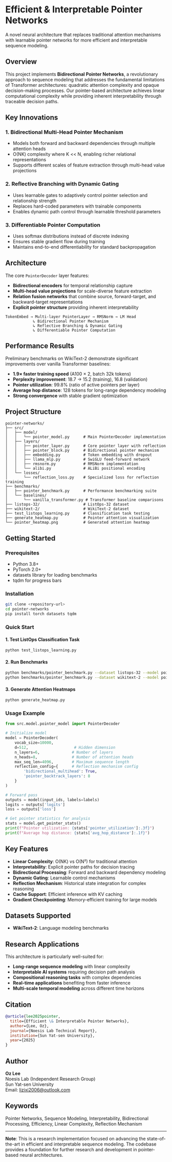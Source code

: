# Efficient & Interpretable Pointer Networks

A novel neural architecture that replaces traditional attention mechanisms with learnable pointer networks for more efficient and interpretable sequence modeling.

## Overview

This project implements **Bidirectional Pointer Networks**, a revolutionary approach to sequence modeling that addresses the fundamental limitations of Transformer architectures: quadratic attention complexity and opaque decision-making processes. Our pointer-based architecture achieves linear computational complexity while providing inherent interpretability through traceable decision paths.

## Key Innovations

### 1. Bidirectional Multi-Head Pointer Mechanism
- Models both forward and backward dependencies through multiple attention heads
- O(NK) complexity where K << N, enabling richer relational representations
- Supports different scales of feature extraction through multi-head value projections

### 2. Reflective Branching with Dynamic Gating
- Uses learnable gates to adaptively control pointer selection and relationship strength
- Replaces hard-coded parameters with trainable components
- Enables dynamic path control through learnable threshold parameters

### 3. Differentiable Pointer Computation
- Uses softmax distributions instead of discrete indexing
- Ensures stable gradient flow during training
- Maintains end-to-end differentiability for standard backpropagation

## Architecture

The core `PointerDecoder` layer features:
- **Bidirectional encoders** for temporal relationship capture
- **Multi-head value projections** for scale-diverse feature extraction  
- **Relation fusion networks** that combine source, forward-target, and backward-target representations
- **Explicit pointer structure** providing inherent interpretability

```
TokenEmbed → Multi-layer PointerLayer → RMSNorm → LM Head
            ↳ Bidirectional Pointer Mechanism
            ↳ Reflective Branching & Dynamic Gating
            ↳ Differentiable Pointer Computation
```

## Performance Results

Preliminary benchmarks on WikiText-2 demonstrate significant improvements over vanilla Transformer baselines:

- **1.9× faster training speed** (A100 × 2, batch 32k tokens)
- **Perplexity improvement**: 18.7 → 15.2 (training), 16.8 (validation)
- **Pointer utilization**: 99.8% (ratio of active pointers per layer)
- **Average hop distance**: 128 tokens for long-range dependency modeling
- **Strong convergence** with stable gradient optimization

## Project Structure

```
pointer-networks/
├── src/
│   ├── model/
│   │   └── pointer_model.py      # Main PointerDecoder implementation
│   ├── layers/
│   │   ├── pointer_layer.py      # Core pointer layer with reflection
│   │   ├── pointer_block.py      # Bidirectional pointer mechanism
│   │   ├── embedding.py          # Token embedding with dropout
│   │   ├── llama_mlp.py          # SwiGLU feed-forward network
│   │   ├── rmsnorm.py            # RMSNorm implementation
│   │   └── alibi.py              # ALiBi positional encoding
│   └── losses/
│       └── reflection_loss.py    # Specialized loss for reflection training
├── benchmarks/
│   ├── pointer_benchmark.py      # Performance benchmarking suite
│   └── baselines/
│       └── vanilla_transformer.py # Transformer baseline comparisons
├── listops-32/                   # ListOps-32 dataset
├── wikitext-2/                   # WikiText-2 dataset
├── test_listops_learning.py      # Classification task testing
├── generate_heatmap.py           # Pointer attention visualization
└── pointer_heatmap.png           # Generated attention heatmap
```

## Getting Started

### Prerequisites

- Python 3.8+
- PyTorch 2.0+
- datasets library for loading benchmarks
- tqdm for progress bars

### Installation

```bash
git clone <repository-url>
cd pointer-networks
pip install torch datasets tqdm
```

### Quick Start

#### 1. Test ListOps Classification Task
```bash
python test_listops_learning.py
```

#### 2. Run Benchmarks
```bash
python benchmarks/pointer_benchmark.py --dataset listops-32 --model pointer
python benchmarks/pointer_benchmark.py --dataset wikitext-2 --model pointer
```

#### 3. Generate Attention Heatmaps
```bash
python generate_heatmap.py
```

### Usage Example

```python
from src.model.pointer_model import PointerDecoder

# Initialize model
model = PointerDecoder(
    vocab_size=10000,
    d=512,                    # Hidden dimension
    n_layers=6,              # Number of layers
    n_heads=8,               # Number of attention heads
    max_seq_len=4096,        # Maximum sequence length
    reflection_config={      # Reflection mechanism config
        'bidirectional_multihead': True,
        'pointer_backtrack_layers': 8
    }
)

# Forward pass
outputs = model(input_ids, labels=labels)
logits = outputs['logits']
loss = outputs['loss']

# Get pointer statistics for analysis
stats = model.get_pointer_stats()
print(f"Pointer utilization: {stats['pointer_utilization']:.3f}")
print(f"Average hop distance: {stats['avg_hop_distance']:.1f}")
```

## Key Features

- **Linear Complexity**: O(NK) vs O(N²) for traditional attention
- **Interpretability**: Explicit pointer paths for decision tracing
- **Bidirectional Processing**: Forward and backward dependency modeling
- **Dynamic Gating**: Learnable control mechanisms
- **Reflection Mechanism**: Historical state integration for complex reasoning
- **Cache Support**: Efficient inference with KV caching
- **Gradient Checkpointing**: Memory-efficient training for large models

## Datasets Supported

- **WikiText-2**: Language modeling benchmarks

## Research Applications

This architecture is particularly well-suited for:
- **Long-range sequence modeling** with linear complexity
- **Interpretable AI systems** requiring decision path analysis
- **Compositional reasoning tasks** with complex dependencies
- **Real-time applications** benefiting from faster inference
- **Multi-scale temporal modeling** across different time horizons

## Citation

```bibtex
@article{lee2025pointer,
  title={Efficient \& Interpretable Pointer Networks},
  author={Lee, Oz},
  journal={Noesis Lab Technical Report},
  institution={Sun Yat-sen University},
  year={2025}
}
```

## Author

**Oz Lee**  
Noesis Lab (Independent Research Group)  
Sun Yat-sen University  
Email: lizixi2006@outlook.com

## Keywords

Pointer Networks, Sequence Modeling, Interpretability, Bidirectional Processing, Efficiency, Linear Complexity, Reflection Mechanism

---

**Note**: This is a research implementation focused on advancing the state-of-the-art in efficient and interpretable sequence modeling. The codebase provides a foundation for further research and development in pointer-based neural architectures.